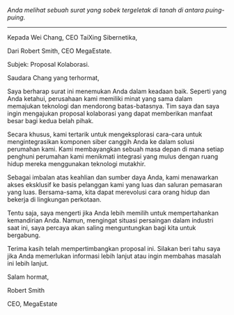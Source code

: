 _Anda melihat sebuah surat yang sobek tergeletak di tanah di antara puing-puing._

---

Kepada Wei Chang,
CEO TaiXing Sibernetika,

Dari Robert Smith,
CEO MegaEstate.

Subjek: Proposal Kolaborasi.

Saudara Chang yang terhormat,

Saya berharap surat ini menemukan Anda dalam keadaan baik. Seperti yang Anda ketahui, perusahaan kami memiliki minat yang sama dalam memajukan teknologi dan mendorong batas-batasnya. Tim saya dan saya ingin mengajukan proposal kolaborasi yang dapat memberikan manfaat besar bagi kedua belah pihak.

Secara khusus, kami tertarik untuk mengeksplorasi cara-cara untuk mengintegrasikan komponen siber canggih Anda ke dalam solusi perumahan kami. Kami membayangkan sebuah masa depan di mana setiap penghuni perumahan kami menikmati integrasi yang mulus dengan ruang hidup mereka menggunakan teknologi mutakhir.

Sebagai imbalan atas keahlian dan sumber daya Anda, kami menawarkan akses eksklusif ke basis pelanggan kami yang luas dan saluran pemasaran yang luas. Bersama-sama, kita dapat merevolusi cara orang hidup dan bekerja di lingkungan perkotaan.

Tentu saja, saya mengerti jika Anda lebih memilih untuk mempertahankan kemandirian Anda. Namun, mengingat situasi persaingan dalam industri saat ini, saya percaya akan saling menguntungkan bagi kita untuk bergabung.

Terima kasih telah mempertimbangkan proposal ini. Silakan beri tahu saya jika Anda memerlukan informasi lebih lanjut atau ingin membahas masalah ini lebih lanjut.

Salam hormat,

Robert Smith

CEO, MegaEstate
